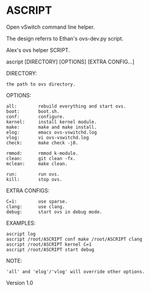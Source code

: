 ASCRIPT
=======

Open vSwitch command line helper.

The design referrs to Ethan's ovs-dev.py script.

Alex's ovs helper SCRIPT.

ascript [DIRECTORY] [OPTIONS] [EXTRA CONFIG...]

DIRECTORY:

    the path to ovs directory.

OPTIONS:

    all:        rebuild everything and start ovs.
    boot:       boot.sh.
    conf:       configure.
    kernel:     install kernel module.
    make:       make and make install.
    elog:       emacs ovs-vswitchd.log
    vlog:       vi ovs-vswitchd.log
    check:      make check -j8.

    rmmod:      rmmod k-module.
    clean:      git clean -fx.
    mclean:     make clean.

    run:        run ovs.
    kill:       stop ovs.

EXTRA CONFIGS:

    C=1:        use sparse.
    clang:      use clang.
    debug:      start ovs in debug mode.

EXAMPLES:

    ascript log
    ascript /root/ASCRIPT conf make /root/ASCRIPT clang
    ascript /root/ASCRIPT kernel C=1
    ascript /root/ASCRIPT start debug

NOTE:

    'all' and 'elog'/'vlog' will override other options.

Version 1.0